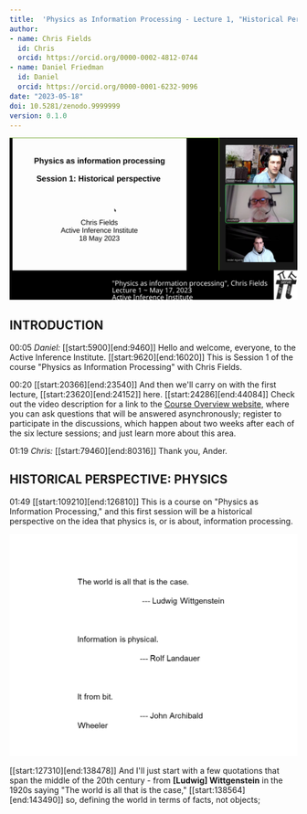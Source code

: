 ```yaml
---
title:  'Physics as Information Processing - Lecture 1, "Historical Perspective"'
author:
- name: Chris Fields
  id: Chris
  orcid: https://orcid.org/0000-0002-4812-0744
- name: Daniel Friedman
  id: Daniel
  orcid: https://orcid.org/0000-0001-6232-9096
date: "2023-05-18"
doi: 10.5281/zenodo.9999999
version: 0.1.0
---
```

![Chris Fields presents "Physics as Information Processing" at Active Inference Institute, 2023](images/cFPIP-01L_00001.png)

## INTRODUCTION
00:05 _Daniel:_
[[start:5900][end:9460]] Hello and welcome, everyone, to the Active Inference Institute.
[[start:9620][end:16020]] This is Session 1 of the course "Physics as Information Processing" with Chris Fields.

00:20 [[start:20366][end:23540]] And then we'll carry on with the first lecture,
[[start:23620][end:24152]] here.
[[start:24286][end:44084]] Check out the video description for a link to the [Course Overview website](https://coda.io/@active-inference-institute/fields-physics-2023), where you can ask questions that will be answered asynchronously; register to participate in the discussions, which happen about two weeks after each of the six lecture sessions; and just learn more about this area.

01:19 _Chris:_
[[start:79460][end:80316]] Thank you, Ander.

## HISTORICAL PERSPECTIVE: PHYSICS
01:49 [[start:109210][end:126810]] This is a course on "Physics as Information Processing," and this first session will be a historical perspective on the idea that physics is, or is about, information processing.

![Wittgenstein, Landaur, Wheeler](images/Slide2.PNG)

[[start:127310][end:138478]] And I'll just start with a few quotations that span the middle of the 20th century - from **[Ludwig] Wittgenstein** in the 1920s saying "The world is all that is the case,"
[[start:138564][end:143490]] so, defining the world in terms of facts, not objects;

